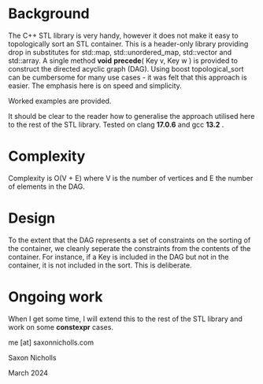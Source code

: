 # Background

The C++ STL library is very handy, however it does not make it easy to topologically sort an STL container. This is a header-only library providing drop in substitutes for std::map, std::unordered_map, std::vector and std::array. A single method **void** **precede**( Key v, Key w ) is provided to construct the directed acyclic graph (DAG). Using boost topological_sort can be cumbersome for many use cases - it was felt that this approach is easier. The emphasis here is on speed and simplicity.

Worked examples are provided.

It should be clear to the reader how to generalise the approach utilised here to the rest of the STL library. Tested on clang **17.0.6** and gcc **13.2** .

# Complexity

Complexity is O(V + E) where V is the number of vertices and E the number of elements in the DAG.

# Design

To the extent that the DAG represents a set of constraints on the sorting of the container, we cleanly seperate the constraints from the contents of the container. For instance, if a Key is included in the DAG but not in the container, it is not included in the sort. This is deliberate.

# Ongoing work

When I get some time, I will extend this to the rest of the STL library and work on some **constexpr** cases.

me [at] saxonnicholls.com 

Saxon Nicholls

March 2024
